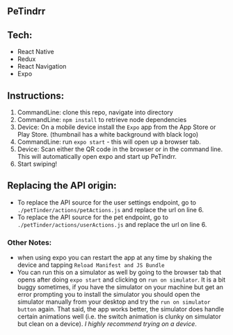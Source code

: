 ## PeTindrr


## Tech:
*  React Native
*  Redux
*  React Navigation
*  Expo


## Instructions:
1.  CommandLine: clone this repo, navigate into directory
2.  CommandLine: `npm install` to retrieve node dependencies
3.  Device: On a mobile device install the `Expo` app from the App Store or Play Store.  (thumbnail has a white background with black logo)
4.  CommandLine: run `expo start` - this will open up a browser tab.  
5.  Device:  Scan either the QR code in the browser or in the command line.  This will automatically open expo and start up PeTindrr.
6.  Start swiping!

## Replacing the API origin:
*  To replace the API source for the user settings endpoint, go to `./petTinder/actions/petActions.js` and replace the url on line 6.
*  To replace the API source for the pet endpoint, go to `./petTinder/actions/userActions.js` and replace the url on line 6.


### Other Notes:
* when using expo you can restart the app at any time by shaking the device and tapping `Reload Manifest and JS Bundle`
* You can run this on a simulator as well by going to the browser tab that opens after doing `expo start` and clicking on `run on simulator`.  It is a bit buggy sometimes, if you have the simulator on your machine but get an error prompting you to install the simulator you should open the simulator manually from your desktop and try the `run on simulator button` again.  That said, the app works better, the simulator does handle certain animations well (i.e. the switch animation is clunky on simulator but clean on a device).  *I highly recommend trying on a device*.
